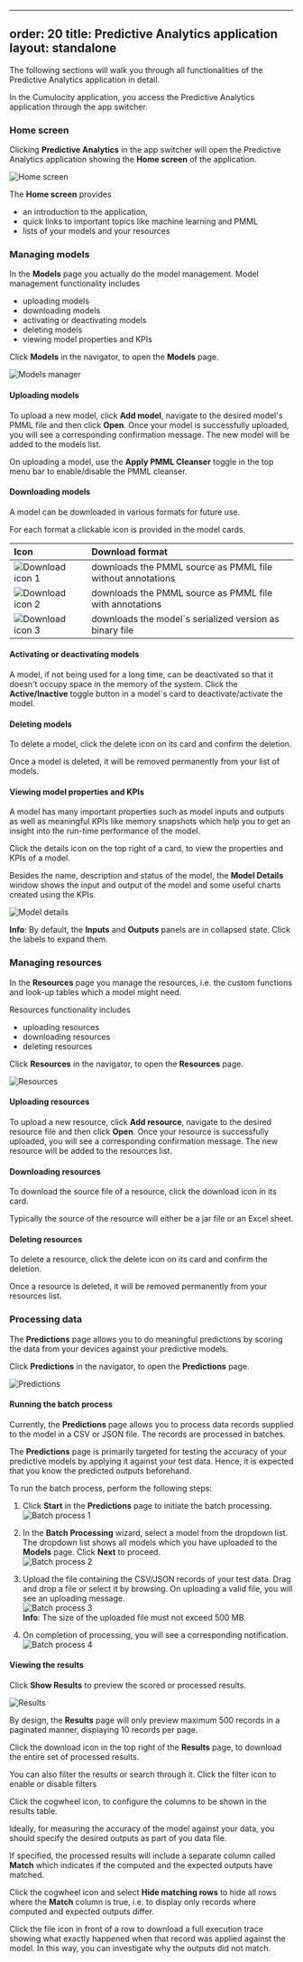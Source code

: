 
---
order: 20
title: Predictive Analytics application
layout: standalone
---

The following sections will walk you through all functionalities of the Predictive Analytics application in detail.

In the Cumulocity application, you access the Predictive Analytics application through the app switcher. 

### Home screen

Clicking **Predictive Analytics** in the app switcher will open the Predictive Analytics application showing the  **Home screen** of the application.

![Home screen](/guides/images/zementis/zementis-home-screen.png)

The **Home screen** provides

* an introduction to the application,
* quick links to important topics like machine learning and PMML
* lists of your models and your resources


### Managing models

In the **Models** page you actually do the model management. Model management functionality includes

* uploading models
* downloading models
* activating or deactivating models
* deleting models
* viewing model properties and KPIs

Click **Models** in the navigator, to open the **Models** page. 

![Models manager](/guides/images/zementis/zementis-models.png)

#### Uploading models

To upload a new model, click **Add model**, navigate to the desired model's PMML file and then click **Open**. Once your model is successfully uploaded, you will see a corresponding confirmation message. The new model will be added to the models list. 

On uploading a model, use the **Apply PMML Cleanser** toggle in the top menu bar to enable/disable the PMML cleanser.

#### Downloading models

A model can be downloaded in various formats for future use. 

For each format a clickable icon is provided in the model cards. 

|Icon|Download format|
|:---|:---|
|![Download icon 1](/guides/images/zementis/zementis-download-icon1.png)|downloads the PMML source as PMML file without annotations
|![Download icon 2](/guides/images/zementis/zementis-download-icon2.png)|downloads the PMML source as PMML file with annotations
|![Download icon 3](/guides/images/zementis/zementis-download-icon3.png)|downloads the model´s serialized version as binary file

#### Activating or deactivating models

A model, if not being used for a long time, can be deactivated so that it doesn't occupy space in the memory of the system. Click the **Active/Inactive** toggle button in a model´s card to deactivate/activate the model.


#### Deleting models

To delete a model, click the delete icon on its card and confirm the deletion.  

Once a model is deleted, it will be removed permanently from your list of models. 

#### Viewing model properties and KPIs

A model has many important properties such as model inputs and outputs as well as meaningful KPIs like memory snapshots which help you to get an insight into the run-time performance  of the model. 

Click the details icon on the top right of a card, to view the properties and KPIs of a model.

Besides the name, description and status of the model, the **Model Details** window shows the input and output of the model and some useful charts created using the KPIs. 

![Model details](/guides/images/zementis/zementis-model-details.png)

**Info**: By default, the **Inputs** and **Outputs** panels are in collapsed state. Click the labels to expand them. 

### Managing resources

In the **Resources** page you manage the resources, i.e. the custom functions and look-up tables which a model might need.

Resources functionality includes

* uploading resources
* downloading resources
* deleting resources

Click **Resources** in the navigator, to open the **Resources** page. 

![Resources](/guides/images/zementis/zementis-resources.png)

#### Uploading resources

To upload a new resource, click **Add resource**, navigate to the desired resource file and then click **Open**. Once your resource is successfully uploaded, you will see a corresponding confirmation message. The new resource will be added to the resources list. 


#### Downloading resources

To download the source file of a resource, click the download icon in its card.

Typically the source of the resource will either be a jar file or an Excel sheet.

#### Deleting resources

To delete a resource, click the delete icon on its card and confirm the deletion.  

Once a resource is deleted, it will be removed permanently from your resources list.

### Processing data

The **Predictions** page allows you to do meaningful predictions by scoring the data from your devices against your predictive models.

Click **Predictions** in the navigator, to open the **Predictions** page. 

![Predictions](/guides/images/zementis/zementis-predictions.png)

#### Running the batch process

Currently, the **Predictions** page allows you to process data records supplied to the model in a CSV or JSON file. The records are processed in batches.

The **Predictions** page is primarily targeted for testing the accuracy of your predictive models by applying it against your test data. Hence, it is expected that you know the predicted outputs beforehand.

To run the batch process, perform the following steps:

1. Click **Start** in the **Predictions** page to initiate the batch processing. <br>
![Batch process 1](/guides/images/zementis/zementis-batch-process1.jpeg)

2. In the **Batch Processing** wizard, select a model from the dropdown list. The dropdown list shows all models which you have uploaded to the **Models** page. Click **Next** to proceed. <br>
![Batch process 2](/guides/images/zementis/zementis-batch-process2.jpeg)
 
3. Upload the file containing the CSV/JSON records of your test data. Drag and drop a file or select it by browsing. On uploading a valid file, you will see an uploading message. <br>
![Batch process 3](/guides/images/zementis/zementis-batch-process3.jpeg) <br>
 **Info**: The size of the uploaded file must not exceed 500 MB.
 
4. On completion of processing, you will see a corresponding notification.<br>
![Batch process 4](/guides/images/zementis/zementis-batch-process4.jpeg)

#### Viewing the results

Click **Show Results** to preview the scored or processed results. 

![Results](/guides/images/zementis/zementis-batch-process-results.png)

By design, the **Results** page will only preview maximum 500 records in a paginated manner, displaying 10 records per page. 

Click the download icon in the top right of the **Results** page, to download the entire set of processed results.

You can also filter the results or search through it. Click the filter icon to enable or disable filters

Click the cogwheel icon, to configure the columns to be shown in the results table.

Ideally, for measuring the accuracy of the model against your data, you should specify the desired outputs as part of you data file.

If specified, the processed results will include a separate column called **Match** which indicates if the computed and the expected outputs have matched.

Click the cogwheel icon and select **Hide matching rows** to hide all rows where the **Match** column is true, i.e. to display only records where computed and expected outputs differ.

Click the file icon in front of a row to download a full execution trace showing what exactly happened when that record was applied against the model. In this way, you can investigate why the outputs did not match.


